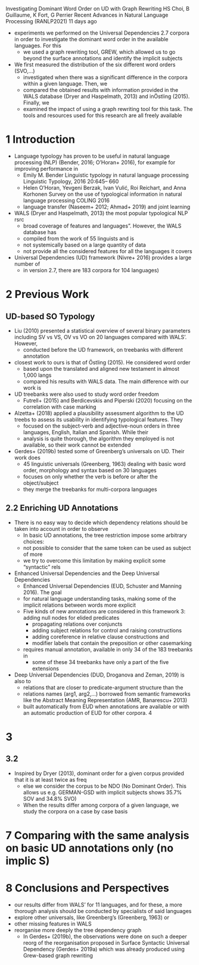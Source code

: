 Investigating Dominant Word Order on UD with Graph Rewriting
HS Choi, B Guillaume, K Fort, G Perrier
Recent Advances in Natural Language Processing (RANLP2021) 11 days ago

* experiments we performed on the Universal Dependencies 2.7 corpora in order to
  investigate the dominant word order in the available languages. For this
  * we used a graph rewriting tool, GREW, which allowed us to
    go beyond the surface annotations and identify the implicit subjects
* We first measured the distribution of the six different word orders (SVO,...)
  * investigated when there was a significant difference in the corpora within a
    given language. Then, we
  * compared the obtained results with information provided in the
    WALS database (Dryer and Haspelmath, 2013) and inÖstling (2015). Finally, we
  * examined the impact of using a graph rewriting tool for this task. The tools
    and resources used for this research are all freely available

# 1 Introduction

* Language typology has proven to be useful in natural language processing (NLP)
  (Bender, 2016; O’Horan+ 2016), for example for improving performance in
  * Emily M. Bender
    Linguistic typology in natural language processing
    Linguistic Typology, 2016 20:645– 660
  * Helen O’Horan, Yevgeni Berzak, Ivan Vulić, Roi Reichart, and Anna Korhonen
    Survey on the use of typological information in natural language processing
    COLING 2016
  * language transfer (Naseem+ 2012; Ahmad+ 2019) and joint learning
* WALS (Dryer and Haspelmath, 2013) the most popular typological NLP rsrc
  * broad coverage of features and languages”. However, the WALS database  has
  * compiled from the work of 55 linguists and is
  * not systemically based on a large quantity of data
  * not provide all the considered features for all the languages it covers
* Universal Dependencies (UD) framework (Nivre+ 2016) provides a large number of
  * in version 2.7, there are 183 corpora for 104 languages)

# 2 Previous Work

## UD-based SO Typology

* Liu (2010) presented a statistical overview of several binary parameters
  including SV vs VS, OV vs VO on 20 languages compared with WALS’. However,
  * conducted before the UD framework, on treebanks with different annotation
* closest work to ours is that of Östling (2015). He considered word order
  * based upon the translated and aligned new testament in almost 1,000 langs
  * compared his results with WALS data. The main difference with our work is
* UD treebanks were also used to study word order freedom
  * Futrell+ (2015) and Berdicevskis and Piperski (2020)
    focusing on the correlation with case marking
* Alzetta+ (2018) applied a plausibility assessment algorithm to the UD treebs
  to assess its usability in identifying typological features. They
  * focused on the subject-verb and adjective-noun orders in three languages,
    English, Italian and Spanish. While their
  * analysis is quite thorough, the algorithm they employed is not available, so
    their work cannot be extended
* Gerdes+ (2019b) tested some of Greenberg’s universals on UD. Their work does
  * 45 linguistic universals (Greenberg, 1963)
    dealing with basic word order, morphology and syntax based on 30 languages
  * focuses on only whether the verb is before or after the object/subject
  * they merge the treebanks for multi-corpora languages

## 2.2 Enriching UD Annotations

* There is no easy way to decide
  which dependency relations should be taken into account in order to observe
  * In basic UD annotations, the tree restriction impose some arbitrary choices:
  * not possible to consider that the same token can be used as subject of more
  * we try to overcome this limitation by making explicit some “syntactic” rels
* Enhanced Universal Dependencies and the Deep Universal Dependencies
  * Enhanced Universal Dependencies (EUD, Schuster and Manning 2016). The goal
  * for natural language understanding tasks,
    making some of the implicit relations between words more explicit
  * Five kinds of new annotations are considered in this framework 3: adding null nodes for elided predicates
    * propagating relations over conjuncts
    * adding subject relations for control and raising constructions
    * adding coreference in relative clause constructions and
    * modifier labels that contain the preposition or other casemarking
  * requires manual annotation, available in only 34 of the 183 treebanks in
    * some of these 34 treebanks have only a part of the five extensions
* Deep Universal Dependencies (DUD, Droganova and Zeman, 2019) is also to
  * relations that are closer to predicate-argument structure than the
  * relations names (arg1, arg2,...) borrowed from semantic frameworks like
    the Abstract Meaning Representation (AMR, Banarescu+ 2013)
  * built automatically from EUD when annotations are available or with an
    automatic production of EUD for other corpora. 4

# 3

## 3.2

* Inspired by Dryer (2013),
  dominant order for a given corpus provided that it is at least twice as freq
  * else we consider the corpus to be NDO (No Dominant Order).  This allows us
    e.g. GERMAN-GSD with implicit subjects shows 35.7% SOV and 34.8% SVO)
  * When the results differ among corpora of a given language,
    we study the corpora on a case by case basis

# 7 Comparing  with the same analysis on basic UD annotations only (no implic S)

# 8 Conclusions and Perspectives

* our results differ from WALS’ for 11 languages, and for these,
  a more thorough analysis should be conducted by specialists of said languages
* explore other universals, like Greenberg’s (Greenberg, 1963) or
* other missing features in WALS
* reorganise more deeply the tree dependency graph
  * In Gerdes+ (2019b), the observations were done on such a deeper reorg of the
    reorganisation proposed in Surface Syntactic Universal Dependency (Gerdes+
    2019a) which was already produced using Grew-based graph rewriting
